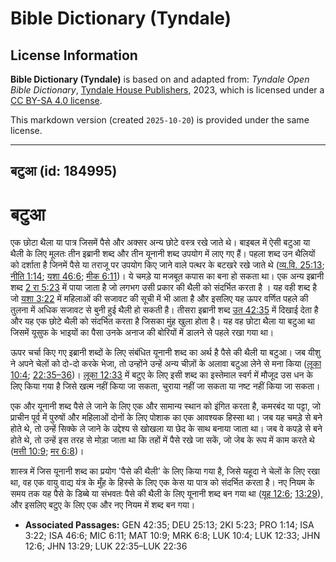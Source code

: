 # Bible Dictionary (Tyndale)

## License Information

**Bible Dictionary (Tyndale)** is based on and adapted from: _Tyndale Open Bible Dictionary_, [Tyndale House Publishers](https://tyndaleopenresources.com/), 2023, which is licensed under a [CC BY-SA 4.0 license](https://creativecommons.org/licenses/by-sa/4.0/legalcode.en).

This markdown version (created `2025-10-20`) is provided under the same license.



--------------------------------

## बटुआ (id: 184995)

बटुआ
====

एक छोटा थैला या पात्र जिसमें पैसे और अक्सर अन्य छोटे वस्त्र रखे जाते थे। बाइबल में ऐसी बटुआ या थैली के लिए मूलतः तीन इब्रानी शब्द और तीन यूनानी शब्द उपयोग में लाए गए हैं। पहला शब्द उन थैलियों को दर्शाता है जिनमें पैसे या तराजू पर उपयोग किए जाने वाले पत्थर के बटखरे रखे जाते थे ([व्य.वि. 25:13](https://ref.ly/Deut25:13); [नीति 1:14](https://ref.ly/Prov1:14); [यशा 46:6](https://ref.ly/Isa46:6); [मीक 6:11](https://ref.ly/Mic6:11))। ये चमड़े या मजबूत कपास का बना हो सकता था। एक अन्य इब्रानी शब्द [2 रा 5:23](https://ref.ly/2Kgs5:23) में पाया जाता है जो लगभग उसी प्रकार की थैली को संदर्भित करता है । यह वही शब्द है जो [यशा 3:22](https://ref.ly/Isa3:22) में महिलाओं की सजावट की सूची में भी आता है और इसलिए यह ऊपर वर्णित पहले की तुलना में अधिक सजावट से बुनी हुई थैली हो सकती है। तीसरा इब्रानी शब्द [उत 42:35](https://ref.ly/Gen42:35) में दिखाई देता है और यह एक छोटे थैली को संदर्भित करता है जिसका मुंह खुला होता है। यह वह छोटा थैला या बटुआ था जिसमें यूसुफ के भाइयों का पैसा उनके अनाज की बोरियों में डालने से पहले रखा गया था।

ऊपर चर्चा किए गए इब्रानी शब्दों के लिए संबंधित यूनानी शब्द का अर्थ है पैसे की थैली या बटुआ। जब यीशु ने अपने चेलों को दो\-दो करके भेजा, तो उन्होंने उन्हें अन्य चीज़ों के अलावा बटुआ लेने से मना किया ([लूका 10:4](https://ref.ly/Luke10:4); [22:35–36](https://ref.ly/Luke22:35-Luke22:36))। [लूका 12:33](https://ref.ly/Luke12:33) में बटुए के लिए इसी शब्द का इस्तेमाल स्वर्ग में मौजूद उस धन के लिए किया गया है जिसे खत्म नहीं किया जा सकता, चुराया नहीं जा सकता या नष्ट नहीं किया जा सकता।

एक और यूनानी शब्द पैसे ले जाने के लिए एक और सामान्य स्थान को इंगित करता है, कमरबंद या पट्टा, जो प्राचीन पूर्व में पुरुषों और महिलाओं दोनों के लिए पोशाक का एक आवश्यक हिस्सा था। जब यह चमड़े से बने होते थे, तो उन्हें सिक्के ले जाने के उद्देश्य से खोखला या छेद के साथ बनाया जाता था। जब वे कपड़े से बने होते थे, तो उन्हें इस तरह से मोड़ा जाता था कि तहों में पैसे रखे जा सकें, जो जेब के रूप में काम करते थे ([मत्ती 10:9](https://ref.ly/Matt10:9); [मर 6:8](https://ref.ly/Mark6:8))।

शास्त्र में जिस यूनानी शब्द का प्रयोग 'पैसे की थैली' के लिए किया गया है, जिसे यहूदा ने चेलों के लिए रखा था, वह एक वायु वाद्य यंत्र के मुँह के हिस्से के लिए एक केस या पात्र को संदर्भित करता है। नए नियम के समय तक यह पैसे के डिब्बे या संभवतः पैसे की थैली के लिए यूनानी शब्द बन गया था ([यूह 12:6](https://ref.ly/John12:6); [13:29](https://ref.ly/John13:29)), और इसलिए बटुए के लिए एक और नए नियम में शब्द बन गया।

* **Associated Passages:** GEN 42:35; DEU 25:13; 2KI 5:23; PRO 1:14; ISA 3:22; ISA 46:6; MIC 6:11; MAT 10:9; MRK 6:8; LUK 10:4; LUK 12:33; JHN 12:6; JHN 13:29; LUK 22:35–LUK 22:36

